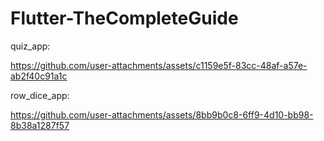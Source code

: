 # Flutter-TheCompleteGuide

quiz_app:

https://github.com/user-attachments/assets/c1159e5f-83cc-48af-a57e-ab2f40c91a1c

row_dice_app:

https://github.com/user-attachments/assets/8bb9b0c8-6ff9-4d10-bb98-8b38a1287f57
